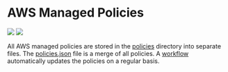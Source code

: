 # AWS Managed Policies

![](https://shields.io/date/1675060718.svg?label=last%20run)
![](https://shields.io/date/1675060718.svg?label=last%20updated)

All AWS managed policies are stored in the [policies](policies) directory into
separate files. The [policies.json](policies/policies.json) file is a merge of
all policies. A [workflow](.github/workflows/list-policies.yaml) automatically
updates the policies on a regular basis.
